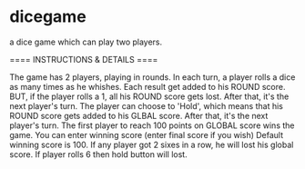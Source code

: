 # dicegame
a dice game which can play two players.

==== INSTRUCTIONS & DETAILS ====

The game has 2 players, playing in rounds.
In each turn, a player rolls a dice as many times as he whishes. Each result get added to his ROUND score.
BUT, if the player rolls a 1, all his ROUND score gets lost. After that, it's the next player's turn.
The player can choose to 'Hold', which means that his ROUND score gets added to his GLBAL score. After that, it's the next player's turn.
The first player to reach 100 points on GLOBAL score wins the game.
You can enter winning score (enter final score if you wish) Default winning score is 100.
If any player got 2 sixes in a row, he will lost his global score.
If player rolls 6 then hold button will lost.
